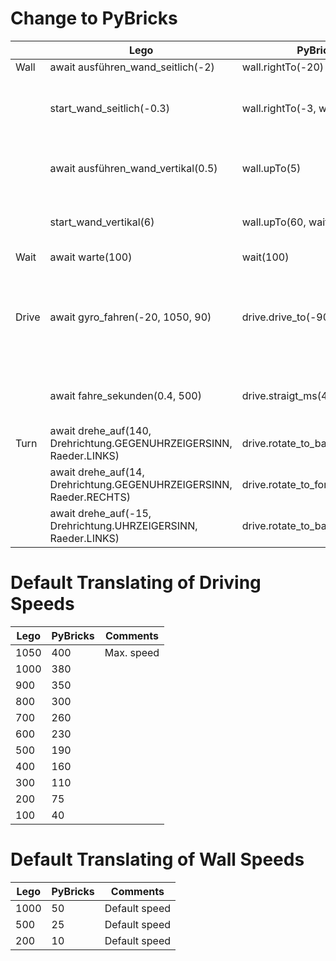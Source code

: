 # Change to PyBricks

| | Lego | PyBricks | Comments |
| ------- | ------- | -------- | -------- |
| Wall | await ausführen_wand_seitlich(-2) | wall.rightTo(-20) |  |
|  | start_wand_seitlich(-0.3) | wall.rightTo(-3, wait=False) | Change distance from cm to mm ; dont't wait |
|  | await ausführen_wand_vertikal(0.5) | wall.upTo(5) | Change distance from cm to mm |
|  | start_wand_vertikal(6) | wall.upTo(60, wait=False) | Change distance from cm to mm |
| Wait | await warte(100) | wait(100) | |
| Drive | await gyro_fahren(-20, 1050, 90) | drive.drive_to(-90,-200) | Exchange parameter 1 and 3; change distance from cm to mm ; angle * -1 |
|  | await fahre_sekunden(0.4, 500) | drive.straigt_ms(4,500) | Change distance from cm to mm |
| Turn | await drehe_auf(140, Drehrichtung.GEGENUHRZEIGERSINN, Raeder.LINKS) | drive.rotate_to_backward(-140) | angle * -1 |
|  | await drehe_auf(14, Drehrichtung.GEGENUHRZEIGERSINN, Raeder.RECHTS) | drive.rotate_to_forward(-14) | angle * -1 |
|  | await drehe_auf(-15, Drehrichtung.UHRZEIGERSINN, Raeder.LINKS) | drive.rotate_to_backward(15) | angle * -1 |

# Default Translating of Driving Speeds
| Lego | PyBricks | Comments |
| ------- | ------- | -------- |
| 1050 | 400 | Max. speed |
| 1000 | 380 |  |
| 900 | 350 | |
| 800 | 300 |  |
| 700 | 260 |  |
| 600 | 230 |  |
| 500 | 190 |  |
| 400 | 160 |  |
| 300 | 110 |  |
| 200 | 75 |  |
| 100 | 40 |  |

# Default Translating of Wall Speeds
| Lego | PyBricks | Comments |
| ------- | ------- | -------- |
| 1000 | 50 | Default speed |
| 500 | 25 | Default speed |
| 200 | 10 | Default speed |
